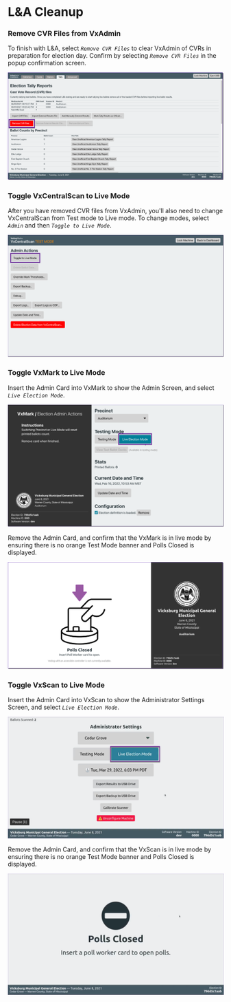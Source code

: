 # L\&A Cleanup

### Remove CVR Files from VxAdmin

To finish with L\&A, select _`Remove CVR Files`_ to clear VxAdmin of CVRs in preparation for election day. Confirm by selecting _`Remove CVR Files`_ in the popup confirmation screen.

![](<../.gitbook/assets/image (128).png>)

### Toggle VxCentralScan to Live Mode

After you have removed CVR files from VxAdmin, you'll also need to change VxCentralScan from Test mode to Live mode. To change modes, select _`Admin`_ and then _`Toggle to Live Mode`_.

![](<../.gitbook/assets/image (178) (1).png>)

### Toggle VxMark to Live Mode

Insert the Admin Card into VxMark to show the Admin Screen, and select _`Live Election Mode`_.

![](<../.gitbook/assets/image (166).png>)

Remove the Admin Card, and confirm that the VxMark is in live mode by ensuring there is no orange Test Mode banner and Polls Closed is displayed.

![](<../.gitbook/assets/image (91).png>)

### Toggle VxScan to Live Mode

Insert the Admin Card into VxScan to show the Administrator Settings Screen, and select _`Live Election Mode`_.

![](<../.gitbook/assets/image (100) (1).png>)

Remove the Admin Card, and confirm that the VxScan is in live mode by ensuring there is no orange Test Mode banner and Polls Closed is displayed.

![](<../.gitbook/assets/image (213).png>)
